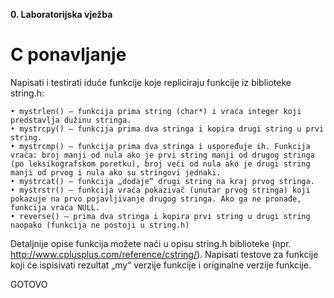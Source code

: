 **0. Laboratorijska vježba**

# C ponavljanje

Napisati i testirati iduće funkcije koje repliciraju funkcije iz biblioteke string.h:

    • mystrlen() – funkcija prima string (char*) i vraća integer koji predstavlja dužinu stringa.
    • mystrcpy() – funkcija prima dva stringa i kopira drugi string u prvi string.
    • mystrcmp() – funkcija prima dva stringa i uspoređuje ih. Funkcija vraća: broj manji od nula ako je prvi string manji od drugog stringa (po leksikografskom poretku), broj veći od nula ako je drugi string manji od prvog i nula ako su stringovi jednaki.
    • mystrcat() – funkcija „dodaje“ drugi string na kraj prvog stringa.
    • mystrstr() – funkcija vraća pokazivač (unutar prvog stringa) koji pokazuje na prvo pojavljivanje drugog stringa. Ako ga ne pronađe, funkcija vraća NULL.
    • reverse() – prima dva stringa i kopira prvi string u drugi string naopako (funkcija ne postoji u string.h)

Detaljnije opise funkcija možete naći u opisu string.h biblioteke (npr. http://www.cplusplus.com/reference/cstring/). 
Napisati testove za funkcije koji će ispisivati rezultat „my“ verzije funkcije i originalne verzije funkcije.

GOTOVO

